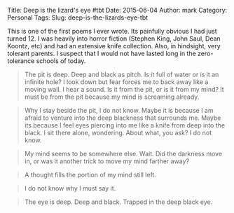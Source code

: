Title: Deep is the lizard's eye #tbt
Date: 2015-06-04
Author: mark
Category: Personal
Tags: 
Slug: deep-is-the-lizards-eye-tbt

This is one of the first poems I ever wrote. Its painfully obvious I had just turned 12. I was heavily into horror fiction (Stephen King, John Saul, Dean Koontz, etc) and had an extensive knife collection. Also, in hindsight, very tolerant parents. I suspect that I would not have lasted long in the zero-tolerance schools of today.

> The pit is deep. Deep and black as pitch. Is it full of water or is it an infinite hole? I look down but fear forces me to back away like a moving wall. I hear a sound. Is it from the pit, or is it from my mind? It must be from the pit because my mind is screaming already.

> Why I stay beside the pit, I do not know. Maybe it is because I am afraid to venture into the deep blackness that surrounds me. Maybe its because I feel eyes piercing into me like a knife from deep into the black. I sit there alone, wondering. About what, you ask? I do not know.

> My mind seems to be somewhere else. Wait. Did the darkness move in, or was it another trick to move my mind farther away?

> A thought fills the portion of my mind still left.

> I do not know why I must say it.

> The eye is deep. Deep and black. Trapped in the deep black eye.
